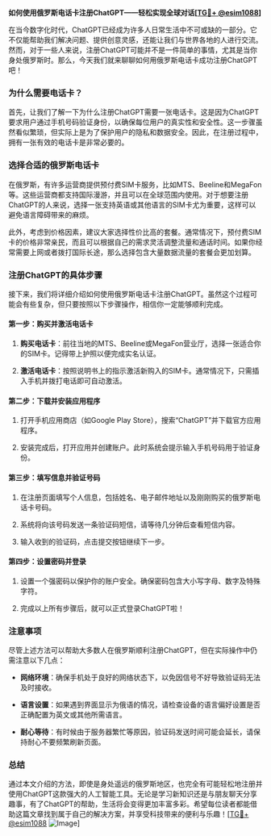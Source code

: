 **如何使用俄罗斯电话卡注册ChatGPT——轻松实现全球对话[[TG💪+ @esim1088](https://t.me/s/esim1088)]**

在当今数字化时代，ChatGPT已经成为许多人日常生活中不可或缺的一部分。它不仅能帮助我们解决问题、提供创意灵感，还能让我们与世界各地的人进行交流。然而，对于一些人来说，注册ChatGPT可能并不是一件简单的事情，尤其是当你身处俄罗斯时。那么，今天我们就来聊聊如何用俄罗斯电话卡成功注册ChatGPT吧！

### 为什么需要电话卡？

首先，让我们了解一下为什么注册ChatGPT需要一张电话卡。这是因为ChatGPT要求用户通过手机号码验证身份，以确保每位用户的真实性和安全性。这一步骤虽然看似繁琐，但实际上是为了保护用户的隐私和数据安全。因此，在注册过程中，拥有一张有效的电话卡是非常必要的。

### 选择合适的俄罗斯电话卡

在俄罗斯，有许多运营商提供预付费SIM卡服务，比如MTS、Beeline和MegaFon等。这些运营商都支持国际漫游，并且可以在全球范围内使用。对于想要注册ChatGPT的人来说，选择一张支持英语或其他语言的SIM卡尤为重要，这样可以避免语言障碍带来的麻烦。

此外，考虑到价格因素，建议大家选择性价比高的套餐。通常情况下，预付费SIM卡的价格非常亲民，而且可以根据自己的需求灵活调整流量和通话时间。如果你经常需要上网或者拨打国际长途，那么选择包含大量数据流量的套餐会更加划算。

### 注册ChatGPT的具体步骤

接下来，我们将详细介绍如何使用俄罗斯电话卡注册ChatGPT。虽然这个过程可能会有些复杂，但只要按照以下步骤操作，相信你一定能够顺利完成。

#### 第一步：购买并激活电话卡

1. **购买电话卡**：前往当地的MTS、Beeline或MegaFon营业厅，选择一张适合你的SIM卡。记得带上护照以便完成实名认证。
   
2. **激活电话卡**：按照说明书上的指示激活新购入的SIM卡。通常情况下，只需插入手机并拨打电话即可自动激活。

#### 第二步：下载并安装应用程序

1. 打开手机应用商店（如Google Play Store），搜索“ChatGPT”并下载官方应用程序。
   
2. 安装完成后，打开应用并创建账户。此时系统会提示输入手机号码用于验证身份。

#### 第三步：填写信息并验证号码

1. 在注册页面填写个人信息，包括姓名、电子邮件地址以及刚刚购买的俄罗斯电话卡号码。

2. 系统将向该号码发送一条验证码短信，请等待几分钟后查看短信内容。

3. 输入收到的验证码，点击提交按钮继续下一步。

#### 第四步：设置密码并登录

1. 设置一个强密码以保护你的账户安全。确保密码包含大小写字母、数字及特殊字符。

2. 完成以上所有步骤后，就可以正式登录ChatGPT啦！

### 注意事项

尽管上述方法可以帮助大多数人在俄罗斯顺利注册ChatGPT，但在实际操作中仍需注意以下几点：

- **网络环境**：确保手机处于良好的网络状态下，以免因信号不好导致验证码无法及时接收。
  
- **语言设置**：如果遇到界面显示为俄语的情况，请检查设备的语言偏好设置是否正确配置为英文或其他所需语言。

- **耐心等待**：有时候由于服务器繁忙等原因，验证码发送时间可能会延长，请保持耐心不要频繁刷新页面。

### 总结

通过本文介绍的方法，即使是身处遥远的俄罗斯地区，也完全有可能轻松地注册并使用ChatGPT这款强大的人工智能工具。无论是学习新知识还是与朋友聊天分享趣事，有了ChatGPT的帮助，生活将会变得更加丰富多彩。希望每位读者都能借助这篇文章找到属于自己的解决方案，并享受科技带来的便利与乐趣！[[TG💪+ @esim1088](https://t.me/s/esim1088) ![Image](https://i.postimg.cc/4NQfJmqS/Snipaste-2025-05-13-00-14-12.png)]